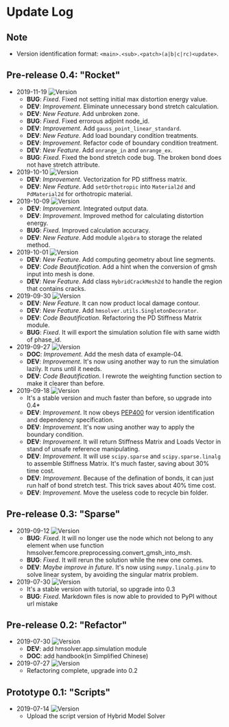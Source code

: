 # Update Log

## Note

* Version identification format: `<main>.<sub>.<patch>(a|b|c|rc)<update>`.

## Pre-release 0.4: "Rocket"

* 2019-11-19 ![Version](https://img.shields.io/badge/pre--release-0.4.3a6-brightgreen.svg)
  * **BUG**: *Fixed*. Fixed not setting initial max distortion energy value.
  * **DEV**: *Improvement*. Eliminate unnecessary bond stretch calculation.
  * **DEV**: *New Feature*. Add unbroken zone.
  * **BUG**: *Fixed*. Fixed errorous adjoint node_id.
  * **DEV**: *Improvement*. Add `gauss_point_linear_standard`.
  * **DEV**: *New Feature*. Add load boundary condition treatments.
  * **DEV**: *Improvement*. Refactor code of boundary condition treatment.
  * **DEV**: *New Feature*. Add `onrange_in` and `onrange_ex`.
  * **BUG**: *Fixed*. Fixed the bond stretch code bug. The broken bond does not have stretch attribute.
* 2019-10-10 ![Version](https://img.shields.io/badge/pre--release-0.4.3a5-brightgreen.svg)
  * **DEV**: *Improvement*. Vectorization for PD stiffness matrix.
  * **DEV**: *New Feature*. Add `setOrthotropic` into `Material2d` and `PdMaterial2d` for orthotropic material.
* 2019-10-09 ![Version](https://img.shields.io/badge/pre--release-0.4.2a4-brightgreen.svg)
  * **DEV**: *Improvement*. Integrated output data.
  * **DEV**: *Improvement*. Improved method for calculating distortion energy.
  * **BUG**: *Fixed*. Improved calculation accuracy.
  * **DEV**: *New Feature*. Add module `algebra` to storage the related method.
* 2019-10-01 ![Version](https://img.shields.io/badge/pre--release-0.4.2a3-brightgreen.svg)
  * **DEV**: *New Feature*. Add computing geometry about line segments.
  * **DEV**: *Code Beautification*. Add a hint when the conversion of gmsh input into mesh is done.
  * **DEV**: *New Feature*. Add class `HybridCrackMesh2d` to handle the region that contains cracks.
* 2019-09-30 ![Version](https://img.shields.io/badge/pre--release-0.4.1a2-brightgreen.svg)
  * **DEV**: *New Feature*. It can now product local damage contour.
  * **DEV**: *New Feature*. Add `hmsolver.utils.SingletonDecorator`.
  * **DEV**: *Code Beautification*. Refactoring the PD Stiffness Matrix module.
  * **BUG**: *Fixed*. It will export the simulation solution file with same width of phase_id.
* 2019-09-27 ![Version](https://img.shields.io/badge/pre--release-0.4.0a1-brightgreen.svg)
  * **DOC**: *Improvement*. Add the mesh data of example-04.
  * **DEV**: *Improvement*. It's now using another way to run the simulation lazily. It runs until it needs.
  * **DEV**: *Code Beautification*. I rewrote the weighting function section to make it clearer than before.
* 2019-09-18 ![Version](https://img.shields.io/badge/pre--release-0.4.0a0-brightgreen.svg)
  * It's a stable version and much faster than before, so upgrade into 0.4*
  * **DEV**: *Improvement*. It now obeys [PEP400](https://www.python.org/dev/peps/pep-0440/) for version identification and dependency specification.
  * **DEV**: *Improvement*. It's now using another way to apply the boundary condition.
  * **DEV**: *Improvement*. It will return Stiffness Matrix and Loads Vector in stand of unsafe reference manipulating.
  * **DEV**: *Improvement*. It will use `scipy.sparse` and `scipy.sparse.linalg` to assemble Stiffness Matrix. It's much faster, saving about 30% time cost.
  * **DEV**: *Improvement*. Because of the defination of bonds, it can just run half of bond stretch test. This trick saves about 40% time cost.
  * **DEV**: *Improvement*. Move the useless code to recycle bin folder.

## Pre-release 0.3: "Sparse"

* 2019-09-12 ![Version](https://img.shields.io/badge/pre--release-0.3.1a90912-brightgreen.svg)
  * **BUG**: *Fixed*. It will no longer use the node which not belong to any element when use function hmsolver.femcore.preprocessing.convert_gmsh_into_msh.
  * **BUG**: *Fixed*. It will rerun the solution while the new one comes.
  * **DEV**: *Maybe improve in future*. It's now using `numpy.linalg.pinv` to solve linear system, by avoiding the singular matrix problem.
* 2019-07-30 ![Version](https://img.shields.io/badge/pre--release-0.3.0a90730-brightgreen.svg)
  * It's a stable version with tutorial, so upgrade into 0.3
  * **BUG**: *Fixed*. Markdown files is now able to provided to PyPI without url mistake

## Pre-release 0.2: "Refactor"

* 2019-07-30 ![Version](https://img.shields.io/badge/pre--release-0.2.2a90730-brightgreen.svg)
  * **DEV**: add hmsolver.app.simulation module
  * **DOC**: add handbook(in Simplified Chinese)
* 2019-07-27 ![Version](https://img.shields.io/badge/pre--release-0.2.1.a90727-brightgreen.svg)
  * Refactoring complete, upgrade into 0.2


## Prototype 0.1: "Scripts"

* 2019-07-14 ![Version](https://img.shields.io/badge/prototype-0.1-red.svg)
  * Upload the script version of Hybrid Model Solver
